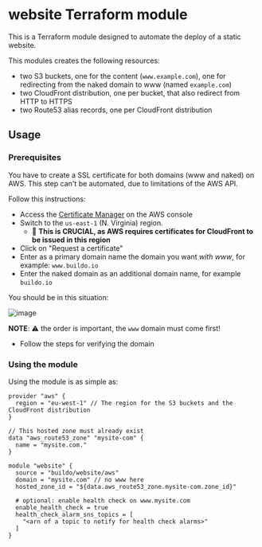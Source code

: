# website Terraform module

This is a Terraform module designed to automate the deploy of a static website.

This modules creates the following resources:

- two S3 buckets, one for the content (`www.example.com`), one for redirecting from the
  naked domain to www (named `example.com`)
- two CloudFront distribution, one per bucket, that also redirect from HTTP to HTTPS
- two Route53 alias records, one per CloudFront distribution

## Usage
### Prerequisites
You have to create a SSL certificate for both domains (www and naked) on AWS.
This step can't be automated, due to limitations of the AWS API.

Follow this instructions:

- Access the [Certificate Manager](https://console.aws.amazon.com/acm/) on the AWS console
- Switch to the `us-east-1` (N. Virginia) region.
  - 🚨 **This is CRUCIAL, as AWS requires certificates for CloudFront to be issued in this region**
- Click on "Request a certificate"
- Enter as a primary domain name the domain you want *with www*, for example: `www.buildo.io`
- Enter the naked domain as an additional domain name, for example `buildo.io`

You should be in this situation:

![image](https://user-images.githubusercontent.com/691940/34524695-bbb25322-f09c-11e7-9fc1-b20e4629b8db.png)

**NOTE**: ⚠️ the order is important, the `www` domain must come first!

- Follow the steps for verifying the domain

### Using the module
Using the module is as simple as:

```hcl
provider "aws" {
  region = "eu-west-1" // The region for the S3 buckets and the CloudFront distribution
}

// This hosted zone must already exist
data "aws_route53_zone" "mysite-com" {
  name = "mysite.com."
}

module "website" {
  source = "buildo/website/aws"
  domain = "mysite.com" // no www here
  hosted_zone_id = "${data.aws_route53_zone.mysite-com.zone_id}"

  # optional: enable health check on www.mysite.com
  enable_health_check = true
  health_check_alarm_sns_topics = [
    "<arn of a topic to notify for health check alarms>"
  ]
}
```
